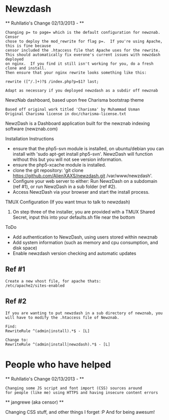 Newzdash
========

** Ruhllatio's Change 02/13/2013 - **

    Changing p= to page= which is the default configuration for newznab.  Censor
    chose to deploy the mod_rewrite for flag p=.  If you're using Apache, this is fine because
    censor included the .htaccess file that Apache uses for the rewrite.
    This should automatically fix everone's current issues with newzdash deployed
    on nginx.  If you find it still isn't working for you, do a fresh clone and install.
    Then ensure that your nginx rewrite looks something like this:
    
    rewrite ([^/.]+)?$ /index.php?p=$1? last;
    
    Adapt as necessary if you deployed newzdash as a subdir off newznab

NewzNab dashboard, based upon free Charisma bootstrap theme
	
    Based off original work titled 'Charisma' by Muhammad Usman
    Original Charisma license in doc/charisma-license.txt


NewzDash is a Dashboard application built for the newznab indexing software (newznab.com)

Installation Instructions

- ensure that the php5-svn module is installed, on ubuntu/debian you can install with 'sudo apt-get install php5-svn'. NewzDash will
  function without this but you will not see version information.
- ensure the php5-xcache module is installed.
- clone the git repository: 'git clone https://github.com/AlienXAXS/newzdash.git /var/www/newzdash'.
- Configure your web server to either: Run NewzDash on a subdomain (ref #1), or run NewzDash in a sub folder (ref #2).
- Access NewzDash via your browser and start the install process.

TMUX Configuration (If you want tmux to talk to newzdash)
1) On step three of the installer, you are provided with a TMUX Shared Secret, input this into your defaults.sh file near the bottom


ToDo
- Add authentication to NewzDash, using users stored within newznab
- Add system information (such as memory and cpu consumption, and disk space)
- Enable newzdash version checking and automatic updates

Ref #1
------

	Create a new vhost file, for apache thats:
	/etc/apache2/sites-enabled
	


Ref #2
------

	If you are wanting to put newzdash in a sub directory of newznab, you will have to modify the .htaccess file of Newznab.

	Find:
	RewriteRule ^(admin|install).*$ - [L]

	Change to:
	RewriteRule ^(admin|install|newzdash).*$ - [L]



People who have helped
======================

** Ruhllatio's Change 02/13/2013 - **

    Changing some JS script and font import (CSS) sources around 
    for people (like me) using HTTPS and having insecure content errors

** jangrewe (aka censor) **
   
   Changing CSS stuff, and other things I forget :P
   And for being awesum!
   
